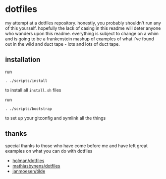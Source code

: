 # dotfiles

my attempt at a dotfiles repository. honestly, you probably shouldn't run any of this yourself. hopefully the lack of casing in this readme will deter anyone who wanders upon this readme. everything is subject to change on a whim and is going to be a frankenstein mashup of examples of what i've found out in the wild and duct tape - lots and lots of duct tape.

## installation

run

```
. ./scripts/install
```

to install all `install.sh` files

run

```
. ./scripts/bootstrap
```

to set up your gitconfig and symlink all the things

## thanks

special thanks to those who have come before me and have left great examples on what you can do with dotfiles

- [holman/dotfiles](https://github.com/holman/dotfiles)
- [mathiasbynens/dotfiles](https://github.com/mathiasbynens/dotfiles)
- [janmoesen/tilde](https://github.com/janmoesen/tilde)
